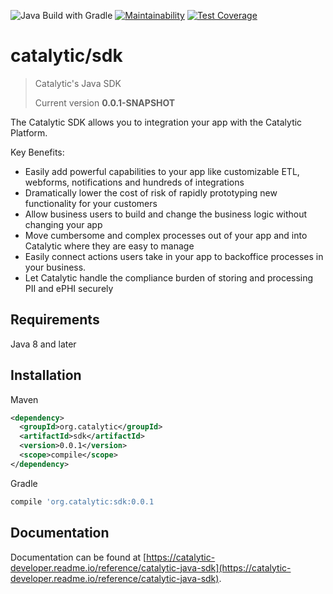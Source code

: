 ![Java Build with Gradle](https://github.com/catalyticlabs/catalytic-sdk-java/workflows/Java%20CI%20with%20Gradle/badge.svg)
[![Maintainability](https://api.codeclimate.com/v1/badges/216fa69d608273f7293c/maintainability)](https://codeclimate.com/repos/5eba26eb362eac017c00a298/maintainability)
[![Test Coverage](https://api.codeclimate.com/v1/badges/216fa69d608273f7293c/test_coverage)](https://codeclimate.com/repos/5eba26eb362eac017c00a298/test_coverage)

# catalytic/sdk
> Catalytic's Java SDK
>
> Current version **0.0.1-SNAPSHOT**

The Catalytic SDK allows you to integration your app with the Catalytic Platform.

Key Benefits:

 - Easily add powerful capabilities to your app like customizable ETL, webforms, notifications and hundreds of integrations
 - Dramatically lower the cost of risk of rapidly prototyping new functionality for your customers
 - Allow business users to build and change the business logic without changing your app
 - Move cumbersome and complex processes out of your app and into Catalytic where they are easy to manage
 - Easily connect actions users take in your app to backoffice processes in your business.
 - Let Catalytic handle the compliance burden of storing and processing PII and ePHI securely


## Requirements
Java 8 and later

## Installation
Maven

```xml
<dependency>
  <groupId>org.catalytic</groupId>
  <artifactId>sdk</artifactId>
  <version>0.0.1</version>
  <scope>compile</scope>
</dependency>
```

Gradle

```groovy
compile 'org.catalytic:sdk:0.0.1
```

## Documentation
Documentation can be found at [https://catalytic-developer.readme.io/reference/catalytic-java-sdk](https://catalytic-developer.readme.io/reference/catalytic-java-sdk).
